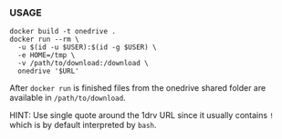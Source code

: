 
### USAGE ###

```
docker build -t onedrive .
docker run --rm \
  -u $(id -u $USER):$(id -g $USER) \
  -e HOME=/tmp \
  -v /path/to/download:/download \
  onedrive '$URL'
```

After `docker run` is finished files from the onedrive shared folder
are available in `/path/to/download`.

HINT: Use single quote around the 1drv URL since it usually contains `!`
which is by default interpreted by `bash`.

